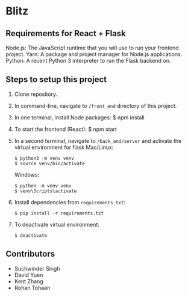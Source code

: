 # Blitz

## Requirements for React + Flask

Node.js: The JavaScript runtime that you will use to run your frontend project.
Yarn: A package and project manager for Node.js applications.
Python: A recent Python 3 interpreter to run the Flask backend on.

## Steps to setup this project
1.  Clone repository.

2.  In command-line, navigate to `/front_end` directory of this project.

3.  In one terminal, install Node packages:
    $ npm install

3.  To start the frontend (React):
    $ npm start

4.  In a second terminal, navigate to `/back_end/server` and activate the virtual environment for flask
    Mac/Linux:
    ```
    $ python3 -m venv venv
    $ source venv/bin/activate
    ```

    Windows:
    ```
    $ python -m venv venv
    $ venv\Scripts\activate
    ```

5. Install dependencies from `requirements.txt`:
    ```
    $ pip install -r requirements.txt
    ```

6. To deactivate virtual environment:
    ```
    $ deactivate
    ```

## Contributors
- Suchwinder Singh
- David Yuen
- Kent Zhang
- Rohan Tohaan